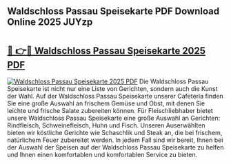 ## Waldschloss Passau Speisekarte PDF Download Online 2025 JUYzp

# <h2><a href="http://gc6nt9t.nevu.top/?p=Waldschloss+Passau+Speisekarte">🔗 👉🔴 Waldschloss Passau Speisekarte 2025 PDF</a></h2>

[![Waldschloss Passau Speisekarte 2025 PDF](https://i.imgur.com/dBaPXMq.png)](http://gc6nt9t.nevu.top/?p=Waldschloss+Passau+Speisekarte)
Die Waldschloss Passau Speisekarte ist nicht nur eine Liste von Gerichten, sondern auch die Kunst der Wahl. Auf der Waldschloss Passau Speisekarte unserer Cafeteria finden Sie eine große Auswahl an frischem Gemüse und Obst, mit denen Sie leichte und frische Salate zubereiten können. Für Fleischliebhaber bietet unsere Waldschloss Passau Speisekarte eine große Auswahl an Gerichten: Rindfleisch, Schweinefleisch, Huhn und Fisch. Unseren Auserwählten bieten wir köstliche Gerichte wie Schaschlik und Steak an, die bei frischem, natürlichem Feuer zubereitet werden. In jedem Fall sind wir bereit, Ihnen bei der Auswahl der Speisen auf der Waldschloss Passau Speisekarte zu helfen und Ihnen einen komfortablen und komfortablen Service zu bieten.
